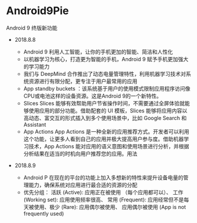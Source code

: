 # Android9Pie
Android 9 终版新功能
* 2018.8.8 
   *  Android 9 利用人工智能，让你的手机更加的智能、简洁和人性化
   *  以机器学习为核心，打造更为智能的手机，Android 9  赋予手机更加强大的学习能力
   *  我们与 DeepMind 合作推出了动态电量管理特性，利用机器学习技术对系统资源进行有限分配，更专注于用户最常用的应用
   *  App standby buckets ：该系统基于用户的使用模式限制应用程序访问像CPU或电池这样的设备资源。这是Android 9的一个新特性。
   *  Slices
      Slices 能够有效帮助用户节省操作时间，不需要通过全屏体验就能够使用应用的部分功能。借助配套的 UI 模板，Slices 能够将应用内容以高动态、富交互的形式插入到多个使用场景中，比如 Google Search 和 Assistant
   *  App Actions
      App Actions 是一种全新的应用推荐方式。开发者可以利用这个功能，让更多人看到自己的应用并极大提高用户参与度。借助机器学习技术，App Actions 能对应用的语义意图和使用场景进行分析，并根据分析结果在适当的时机向用户推荐您的应用。用法  
 
 * 2018.8.9
   *  Android P 在现在的平台的功能上加入多想新的特性来提升设备电量的管理能力，确保系统对应用进行最合适的资源的分配
   *  优先分组： 活跃 (Active): 应用正在被使用 （每个应用都可以）、 工作 (Working set): 应用使用频率很高、 常用 (Frequent): 应用经常但不是每天被使用、极少 (Rare): 应用偶尔被使用、 应用偶尔被使用 (App is not frequently used)
      